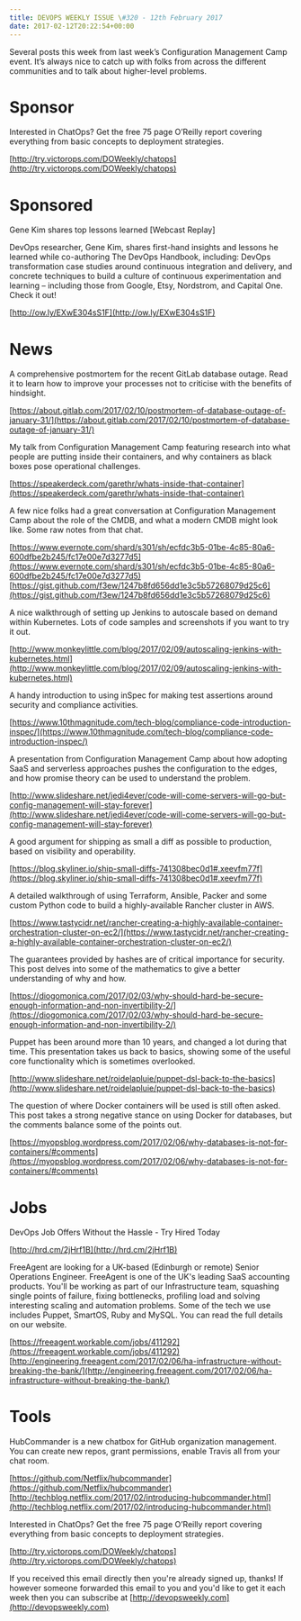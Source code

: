 ```yaml
---
title: DEVOPS WEEKLY ISSUE \#320 - 12th February 2017 
date: 2017-02-12T20:22:54+00:00
---
```


Several posts this week from last week’s Configuration Management Camp event. It’s always nice to catch up with folks from across the different communities and to talk about higher-level problems.


Sponsor
======

Interested in ChatOps? Get the free 75 page O’Reilly report covering everything from basic concepts to deployment strategies.

[http://try.victorops.com/DOWeekly/chatops](http://try.victorops.com/DOWeekly/chatops)


Sponsored
========

Gene Kim shares top lessons learned [Webcast Replay]

DevOps researcher, Gene Kim, shares first-hand insights and lessons he learned while co-authoring The DevOps Handbook, including: DevOps transformation case studies around continuous integration and delivery, and concrete techniques to build a culture of continuous experimentation and learning – including those from Google, Etsy, Nordstrom, and Capital One. Check it out!

[http://ow.ly/EXwE304sS1F](http://ow.ly/EXwE304sS1F)


News
====

A comprehensive postmortem for the recent GitLab database outage. Read it to learn how to improve your processes not to criticise with the benefits of hindsight.

[https://about.gitlab.com/2017/02/10/postmortem-of-database-outage-of-january-31/](https://about.gitlab.com/2017/02/10/postmortem-of-database-outage-of-january-31/)


My talk from Configuration Management Camp featuring research into what people are putting inside their containers, and why containers as black boxes pose operational challenges.

[https://speakerdeck.com/garethr/whats-inside-that-container](https://speakerdeck.com/garethr/whats-inside-that-container)


A few nice folks had a great conversation at Configuration Management Camp about the role of the CMDB, and what a modern CMDB might look like. Some raw notes from that chat.

[https://www.evernote.com/shard/s301/sh/ecfdc3b5-01be-4c85-80a6-600dfbe2b245/fc17e00e7d3277d5](https://www.evernote.com/shard/s301/sh/ecfdc3b5-01be-4c85-80a6-600dfbe2b245/fc17e00e7d3277d5)
[https://gist.github.com/f3ew/1247b8fd656dd1e3c5b57268079d25c6](https://gist.github.com/f3ew/1247b8fd656dd1e3c5b57268079d25c6)


A nice walkthrough of setting up Jenkins to autoscale based on demand within Kubernetes. Lots of code samples and screenshots if you want to try it out.

[http://www.monkeylittle.com/blog/2017/02/09/autoscaling-jenkins-with-kubernetes.html](http://www.monkeylittle.com/blog/2017/02/09/autoscaling-jenkins-with-kubernetes.html)


A handy introduction to using inSpec for making test assertions around security and compliance activities.

[https://www.10thmagnitude.com/tech-blog/compliance-code-introduction-inspec/](https://www.10thmagnitude.com/tech-blog/compliance-code-introduction-inspec/)


A presentation from Configuration Management Camp about how adopting SaaS and serverless approaches pushes the configuration to the edges, and how promise theory can be used to understand the problem.

[http://www.slideshare.net/jedi4ever/code-will-come-servers-will-go-but-config-management-will-stay-forever](http://www.slideshare.net/jedi4ever/code-will-come-servers-will-go-but-config-management-will-stay-forever)


A good argument for shipping as small a diff as possible to production, based on visibility and operability.

[https://blog.skyliner.io/ship-small-diffs-741308bec0d1#.xeevfm77f](https://blog.skyliner.io/ship-small-diffs-741308bec0d1#.xeevfm77f)


A detailed walkthrough of using Terraform, Ansible, Packer and some custom Python code to build a highly-available Rancher cluster in AWS.

[https://www.tastycidr.net/rancher-creating-a-highly-available-container-orchestration-cluster-on-ec2/](https://www.tastycidr.net/rancher-creating-a-highly-available-container-orchestration-cluster-on-ec2/)


The guarantees provided by hashes are of critical importance for security. This post delves into some of the mathematics to give a better understanding of why and how.

[https://diogomonica.com/2017/02/03/why-should-hard-be-secure-enough-information-and-non-invertibility-2/](https://diogomonica.com/2017/02/03/why-should-hard-be-secure-enough-information-and-non-invertibility-2/)


Puppet has been around more than 10 years, and changed a lot during that time. This presentation takes us back to basics, showing some of the useful core functionality which is sometimes overlooked.

[http://www.slideshare.net/roidelapluie/puppet-dsl-back-to-the-basics](http://www.slideshare.net/roidelapluie/puppet-dsl-back-to-the-basics)


The question of where Docker containers will be used is still often asked. This post takes a strong negative stance on using Docker for databases, but the comments balance some of the points out.

[https://myopsblog.wordpress.com/2017/02/06/why-databases-is-not-for-containers/#comments](https://myopsblog.wordpress.com/2017/02/06/why-databases-is-not-for-containers/#comments)


Jobs
====

DevOps Job Offers Without the Hassle - Try Hired Today

[http://hrd.cm/2jHrf1B](http://hrd.cm/2jHrf1B)


FreeAgent are looking for a UK-based (Edinburgh or remote) Senior Operations Engineer. FreeAgent is one of the UK's leading SaaS accounting products. You'll be working as part of our Infrastructure team, squashing single points of failure, fixing bottlenecks, profiling load and solving interesting scaling and automation problems. Some of the tech we use includes Puppet, SmartOS, Ruby and MySQL. You can read the full details on our website.

[https://freeagent.workable.com/jobs/411292](https://freeagent.workable.com/jobs/411292)
[http://engineering.freeagent.com/2017/02/06/ha-infrastructure-without-breaking-the-bank/](http://engineering.freeagent.com/2017/02/06/ha-infrastructure-without-breaking-the-bank/)


Tools
=====

HubCommander is a new chatbox for GitHub organization management. You can create new repos, grant permissions, enable Travis all from your chat room.

[https://github.com/Netflix/hubcommander](https://github.com/Netflix/hubcommander)
[http://techblog.netflix.com/2017/02/introducing-hubcommander.html](http://techblog.netflix.com/2017/02/introducing-hubcommander.html)


Interested in ChatOps? Get the free 75 page O’Reilly report covering everything from basic concepts to deployment strategies.

[http://try.victorops.com/DOWeekly/chatops](http://try.victorops.com/DOWeekly/chatops)


If you received this email directly then you're already signed up, thanks! If however someone forwarded this email to you and you'd like to get it each week then you can subscribe at [http://devopsweekly.com](http://devopsweekly.com)

